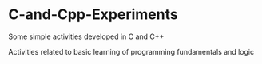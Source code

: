 # C-and-Cpp-Experiments

Some simple activities developed in C and C++

Activities related to basic learning of programming fundamentals and logic
